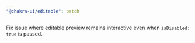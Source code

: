 ```yaml
---
"@chakra-ui/editable": patch
---
```


Fix issue where editable preview remains interactive even when
`isDisabled: true` is passed.
